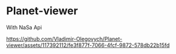 # Planet-viewer
With NaSa Api

https://github.com/Vladimir-Olegovych/Planet-viewer/assets/117392112/fe3f877f-7066-4fcf-9872-578db22b15fd

